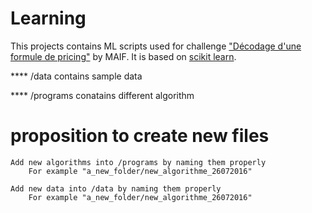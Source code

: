 # Learning

This projects contains ML scripts used for challenge ["Décodage d'une formule de pricing"](https://www.datascience.net/fr/challenge/26/details#) by MAIF. It is based on [scikit learn](http://scikit-learn.org/stable/).

**** /data  contains sample data 


**** /programs conatains different algorithm


# proposition to create new files

    Add new algorithms into /programs by naming them properly
        For example "a_new_folder/new_algorithme_26072016"

    Add new data into /data by naming them properly
        For example "a_new_folder/new_algorithme_26072016"
